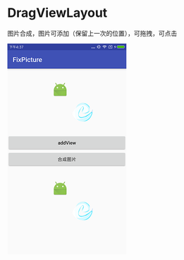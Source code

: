 # DragViewLayout
图片合成，图片可添加（保留上一次的位置），可拖拽，可点击

![screenShot](https://github.com/BigBigerWolf/DragViewLayout/blob/master/pics/Screenshot_com.yiche.fixpicture.png)
